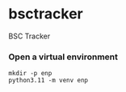 # bsctracker
BSC Tracker





### Open a virtual environment
```
mkdir -p enp
python3.11 -m venv enp
```

